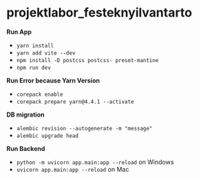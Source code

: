# projektlabor_festeknyilvantarto

**Run App**
- `yarn install`
- `yarn add vite --dev`
- `npm install -D postcss postcss- preset-mantine`
-  `npm run dev`

**Run Error because Yarn Version**
- `corepack enable`
- `corepack prepare yarn@4.4.1 --activate`

**DB migration**
- `alembic revision --autogenerate -m "message"`
- `alembic upgrade head` 

**Run Backend**
- `python -m uvicorn app.main:app --reload` on Windows
- `uvicorn app.main:app --reload` on Mac
